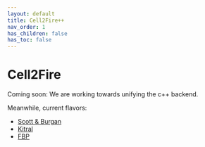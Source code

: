 ```yaml
---
layout: default
title: Cell2Fire++
nav_order: 1
has_children: false
has_toc: false
---
```

# Cell2Fire

Coming soon: We are working towards unifying the c++ backend.

Meanwhile, current flavors:
- [Scott & Burgan](https://github.com/fire2a/C2FSB)  
- [Kitral](https://github.com/fire2a/C2FK)  
- [FBP](https://github.com/fire2a/C2FFBP)

